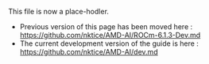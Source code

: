 This file is now a place-hodler.   
* Previous version of this page has been moved here : https://github.com/nktice/AMD-AI/ROCm-6.1.3-Dev.md
* The current development version of the guide is here : https://github.com/nktice/AMD-AI/dev.md
